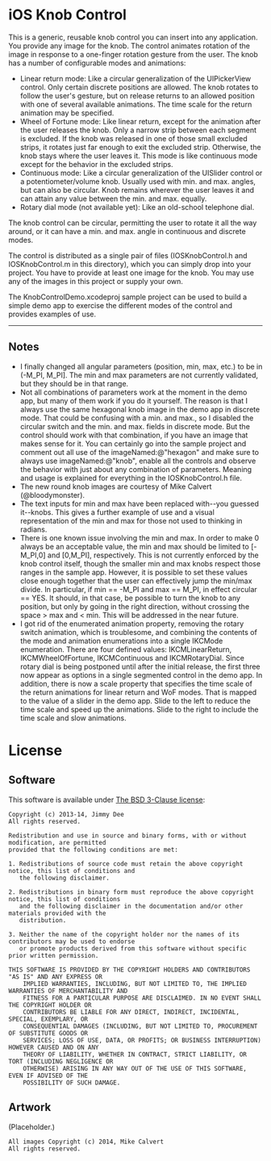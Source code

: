 iOS Knob Control
================

This is a generic, reusable knob control you can insert into any application.
You provide any image for the knob. The control animates rotation of the image
in response to a one-finger rotation gesture from the user. The knob has a number
of configurable modes and animations:

- Linear return mode: Like a circular generalization of the UIPickerView control.
  Only certain discrete positions are allowed. The knob rotates
  to follow the user's gesture, but on release returns to an allowed position with
  one of several available animations. The time scale for the return animation may
  be specified.
- Wheel of Fortune mode: Like linear return, except for the animation after the
  user releases the knob. Only a narrow strip between each segment is excluded. If
  the knob was released in one of those small excluded strips, it rotates just far
  enough to exit the excluded strip. Otherwise, the knob stays where the user leaves
  it. This mode is like continuous mode except for the behavior in the excluded
  strips.
- Continuous mode: Like a circular generalization of the UISlider control or a
  potentiometer/volume knob. Usually used with min. and max. angles, but can also
  be circular. Knob remains wherever the user leaves it and can attain any value
  between the min. and max. equally.
- Rotary dial mode (not available yet): Like an old-school telephone dial.

The knob control can be circular, permitting the user to rotate it all the way around,
or it can have a min. and max. angle in continuous and discrete modes.

The control is distributed as a single pair of files (IOSKnobControl.h and IOSKnobControl.m in this directory), which you can simply
drop into your project. You have to provide at least one image for the knob. You may use any of the images in this project or
supply your own.

The KnobControlDemo.xcodeproj sample project can be used to build a simple demo app
to exercise the different modes of the control and provides examples of use.

---

Notes
-----

- I finally changed all angular parameters (position, min, max, etc.) to be in (-M_PI, M_PI].
  The min and max parameters are not currently validated, but they should be in that range.
- Not all combinations of parameters work at the moment in the demo app, but many of them
  work if you do it yourself. The reason is that I always use the same hexagonal knob image
  in the demo app in discrete mode. That could be confusing with a min. and max., so I
  disabled the circular switch and the min. and max. fields in discrete mode. But the
  control should work with that combination, if you have an image that makes sense for it.
  You can certainly go into the sample project and comment out all use of the
  imageNamed:@"hexagon" and make sure to always use imageNamed:@"knob", enable all the
  controls and observe the behavior with just about any combination of parameters. Meaning
  and usage is explained for everything in the IOSKnobControl.h file.
- The new round knob images are courtesy of Mike Calvert (@bloodymonster).
- The text inputs for min and max have been replaced with--you guessed it--knobs. This gives
  a further example of use and a visual representation of the min and max for those not
  used to thinking in radians.
- There is one known issue involving the min and max. In order to make 0 always be an
  acceptable value, the min and max should be limited to [-M_PI,0] and [0,M_PI],
  respectively. This is not currently enforced by the knob control itself, though the
  smaller min and max knobs respect those ranges in the sample app. However, it is possible
  to set these values close enough together that the user can effectively jump the min/max
  divide. In particular, if min == -M_PI and max == M_PI, in effect circular == YES. It
  should, in that case, be possible to turn the knob to any position, but only by going in
  the right direction, without crossing the space > max and < min. This will be addressed
  in the near future.
- I got rid of the enumerated animation property, removing the rotary switch animation, which
  is troublesome, and combining the contents of the mode and animation enumerations into a
  single IKCMode enumeration. There are four defined values: IKCMLinearReturn, IKCMWheelOfFortune,
  IKCMContinuous and IKCMRotaryDial. Since rotary dial is being postponed until after the
  initial release, the first three now appear as options in a single segmented control
  in the demo app. In addition, there is now a scale property that specifies the time scale of
  the return animations for linear return and WoF modes. That is mapped to the value of a slider
  in the demo app. Slide to the left to reduce the time scale and speed up the animations. Slide to
  the right to include the time scale and slow animations.

License
=======

Software
--------
This software is available under [The BSD 3-Clause license](http://opensource.org/licenses/BSD-3-Clause):

```
Copyright (c) 2013-14, Jimmy Dee
All rights reserved.

Redistribution and use in source and binary forms, with or without modification, are permitted
provided that the following conditions are met:

1. Redistributions of source code must retain the above copyright notice, this list of conditions and
   the following disclaimer.

2. Redistributions in binary form must reproduce the above copyright notice, this list of conditions
   and the following disclaimer in the documentation and/or other materials provided with the
   distribution.

3. Neither the name of the copyright holder nor the names of its contributors may be used to endorse
   or promote products derived from this software without specific prior written permission.

THIS SOFTWARE IS PROVIDED BY THE COPYRIGHT HOLDERS AND CONTRIBUTORS "AS IS" AND ANY EXPRESS OR
    IMPLIED WARRANTIES, INCLUDING, BUT NOT LIMITED TO, THE IMPLIED WARRANTIES OF MERCHANTABILITY AND
    FITNESS FOR A PARTICULAR PURPOSE ARE DISCLAIMED. IN NO EVENT SHALL THE COPYRIGHT HOLDER OR
    CONTRIBUTORS BE LIABLE FOR ANY DIRECT, INDIRECT, INCIDENTAL, SPECIAL, EXEMPLARY, OR
    CONSEQUENTIAL DAMAGES (INCLUDING, BUT NOT LIMITED TO, PROCUREMENT OF SUBSTITUTE GOODS OR
    SERVICES; LOSS OF USE, DATA, OR PROFITS; OR BUSINESS INTERRUPTION) HOWEVER CAUSED AND ON ANY
    THEORY OF LIABILITY, WHETHER IN CONTRACT, STRICT LIABILITY, OR TORT (INCLUDING NEGLIGENCE OR
    OTHERWISE) ARISING IN ANY WAY OUT OF THE USE OF THIS SOFTWARE, EVEN IF ADVISED OF THE
    POSSIBILITY OF SUCH DAMAGE.
```

Artwork
-------
(Placeholder.)
```
All images Copyright (c) 2014, Mike Calvert
All rights reserved.
```